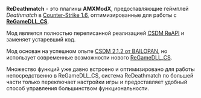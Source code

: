 **ReDeathmatch** - это плагины **AMXModX**, предоставляющие геймплей _Deathmatch_ в [Counter-Strike 1.6](https://store.steampowered.com/app/10/CounterStrike/), оптимизированные для работы с [**ReGameDLL_CS**](https://github.com/s1lentq/ReGameDLL_CS).

Мод является полностью переписанной реализацией [CSDM ReAPI](https://github.com/wopox1337/CSDM-ReAPI) и заменяет устаревший код.

Мод основан на успешном опыте [CSDM 2.1.2 от BAILOPAN](https://www.bailopan.net/csdm), но использует современные возможности нового [ReGameDLL_CS](https://github.com/s1lentq/ReGameDLL_CS).

Множество функций уже давно встроено и оптимизировано для работы непосредственно в ReGameDLL_CS, система ReDeathmatch по большей части только переключает настройки игры и предоставляет удобный способ управления большинством функциональности.